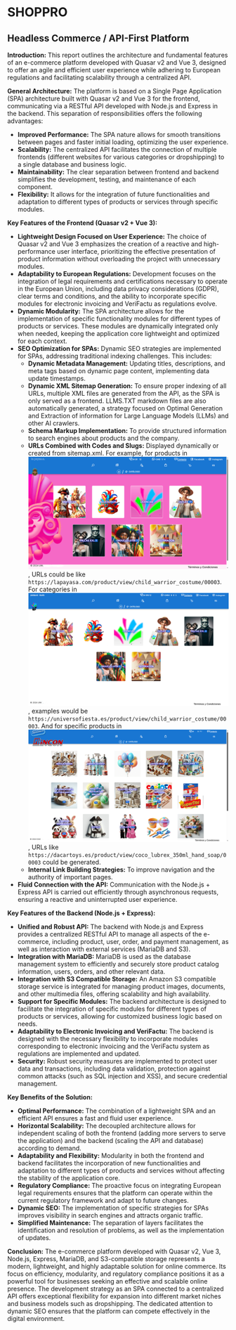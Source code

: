 # SHOPPRO

## Headless Commerce / API-First Platform

**Introduction:**
This report outlines the architecture and fundamental features of an e-commerce platform developed with Quasar v2 and Vue 3, designed to offer an agile and efficient user experience while adhering to European regulations and facilitating scalability through a centralized API.

**General Architecture:**
The platform is based on a Single Page Application (SPA) architecture built with Quasar v2 and Vue 3 for the frontend, communicating via a RESTful API developed with Node.js and Express in the backend. This separation of responsibilities offers the following advantages:

* **Improved Performance:** The SPA nature allows for smooth transitions between pages and faster initial loading, optimizing the user experience.
* **Scalability:** The centralized API facilitates the connection of multiple frontends (different websites for various categories or dropshipping) to a single database and business logic.
* **Maintainability:** The clear separation between frontend and backend simplifies the development, testing, and maintenance of each component.
* **Flexibility:** It allows for the integration of future functionalities and adaptation to different types of products or services through specific modules.

**Key Features of the Frontend (Quasar v2 + Vue 3):**

* **Lightweight Design Focused on User Experience:** The choice of Quasar v2 and Vue 3 emphasizes the creation of a reactive and high-performance user interface, prioritizing the effective presentation of product information without overloading the project with unnecessary modules.
* **Adaptability to European Regulations:** Development focuses on the integration of legal requirements and certifications necessary to operate in the European Union, including data privacy considerations (GDPR), clear terms and conditions, and the ability to incorporate specific modules for electronic invoicing and VeriFactu as regulations evolve.
* **Dynamic Modularity:** The SPA architecture allows for the implementation of specific functionality modules for different types of products or services. These modules are dynamically integrated only when needed, keeping the application core lightweight and optimized for each context.
* **SEO Optimization for SPAs:** Dynamic SEO strategies are implemented for SPAs, addressing traditional indexing challenges. This includes:
    * **Dynamic Metadata Management:** Updating titles, descriptions, and meta tags based on dynamic page content, implementing data update timestamps.
    * **Dynamic XML Sitemap Generation:** To ensure proper indexing of all URLs, multiple XML files are generated from the API, as the SPA is only served as a frontend. LLMS.TXT markdown files are also automatically generated, a strategy focused on Optimal Generation and Extraction of information for Large Language Models (LLMs) and other AI crawlers.
    * **Schema Markup Implementation:** To provide structured information to search engines about products and the company.
    * **URLs Combined with Codes and Slugs:** Displayed dynamically or created from sitemap.xml. For example, for products in [![La Payasa](images/lapayasa_screenshot.png)](https://lapayasa.com), URLs could be like `https://lapayasa.com/product/view/child_warrior_costume/00003`. For categories in [![Universo Fiesta](images/universofiesta_screenshot.png)](https://universofiesta.es),  examples would be `https://universofiesta.es/product/view/child_warrior_costume/00003`. And for specific products in [![Dacartoys](images/dacartoys_screenshot.png)](https://dacartoys.es), URLs like `https://dacartoys.es/product/view/coco_lubrex_350ml_hand_soap/00003` could be generated.
    * **Internal Link Building Strategies:** To improve navigation and the authority of important pages.
* **Fluid Connection with the API:** Communication with the Node.js + Express API is carried out efficiently through asynchronous requests, ensuring a reactive and uninterrupted user experience.

**Key Features of the Backend (Node.js + Express):**

* **Unified and Robust API:** The backend with Node.js and Express provides a centralized RESTful API to manage all aspects of the e-commerce, including product, user, order, and payment management, as well as interaction with external services (MariaDB and S3).
* **Integration with MariaDB:** MariaDB is used as the database management system to efficiently and securely store product catalog information, users, orders, and other relevant data.
* **Integration with S3 Compatible Storage:** An Amazon S3 compatible storage service is integrated for managing product images, documents, and other multimedia files, offering scalability and high availability.
* **Support for Specific Modules:** The backend architecture is designed to facilitate the integration of specific modules for different types of products or services, allowing for customized business logic based on needs.
* **Adaptability to Electronic Invoicing and VeriFactu:** The backend is designed with the necessary flexibility to incorporate modules corresponding to electronic invoicing and the VeriFactu system as regulations are implemented and updated.
* **Security:** Robust security measures are implemented to protect user data and transactions, including data validation, protection against common attacks (such as SQL injection and XSS), and secure credential management.

**Key Benefits of the Solution:**

* **Optimal Performance:** The combination of a lightweight SPA and an efficient API ensures a fast and fluid user experience.
* **Horizontal Scalability:** The decoupled architecture allows for independent scaling of both the frontend (adding more servers to serve the application) and the backend (scaling the API and database) according to demand.
* **Adaptability and Flexibility:** Modularity in both the frontend and backend facilitates the incorporation of new functionalities and adaptation to different types of products and services without affecting the stability of the application core.
* **Regulatory Compliance:** The proactive focus on integrating European legal requirements ensures that the platform can operate within the current regulatory framework and adapt to future changes.
* **Dynamic SEO:** The implementation of specific strategies for SPAs improves visibility in search engines and attracts organic traffic.
* **Simplified Maintenance:** The separation of layers facilitates the identification and resolution of problems, as well as the implementation of updates.

**Conclusion:**
The e-commerce platform developed with Quasar v2, Vue 3, Node.js, Express, MariaDB, and S3-compatible storage represents a modern, lightweight, and highly adaptable solution for online commerce. Its focus on efficiency, modularity, and regulatory compliance positions it as a powerful tool for businesses seeking an effective and scalable online presence. The development strategy as an SPA connected to a centralized API offers exceptional flexibility for expansion into different market niches and business models such as dropshipping. The dedicated attention to dynamic SEO ensures that the platform can compete effectively in the digital environment.
